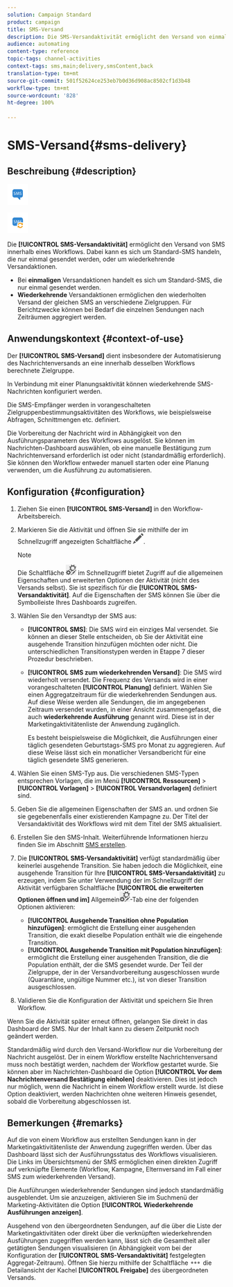 ```yaml
---
solution: Campaign Standard
product: campaign
title: SMS-Versand
description: Die SMS-Versandaktivität ermöglicht den Versand von einmaligen oder wiederkehrenden SMS-Nachrichten innerhalb eines Workflows.
audience: automating
content-type: reference
topic-tags: channel-activities
context-tags: sms,main;delivery,smsContent,back
translation-type: tm+mt
source-git-commit: 501f52624ce253eb7b0d36d908ac8502cf1d3b48
workflow-type: tm+mt
source-wordcount: '828'
ht-degree: 100%

---
```



# SMS-Versand{#sms-delivery}

## Beschreibung {#description}

![](assets/sms.png)

![](assets/recurrentsms.png)

Die **[!UICONTROL SMS-Versandaktivität]** ermöglicht den Versand von SMS innerhalb eines Workflows. Dabei kann es sich um Standard-SMS handeln, die nur einmal gesendet werden, oder um wiederkehrende Versandaktionen.

* Bei **einmaligen** Versandaktionen handelt es sich um Standard-SMS, die nur einmal gesendet werden.
* **Wiederkehrende** Versandaktionen ermöglichen den wiederholten Versand der gleichen SMS an verschiedene Zielgruppen. Für Berichtzwecke können bei Bedarf die einzelnen Sendungen nach Zeiträumen aggregiert werden.

## Anwendungskontext       {#context-of-use}

Der **[!UICONTROL SMS-Versand]** dient insbesondere der Automatisierung des Nachrichtenversands an eine innerhalb desselben Workflows berechnete Zielgruppe.

In Verbindung mit einer Planungsaktivität können wiederkehrende SMS-Nachrichten konfiguriert werden.

Die SMS-Empfänger werden in vorangeschalteten Zielgruppenbestimmungsaktivitäten des Workflows, wie beispielsweise Abfragen, Schnittmengen etc. definiert.

Die Vorbereitung der Nachricht wird in Abhängigkeit von den Ausführungsparametern des Workflows ausgelöst. Sie können im Nachrichten-Dashboard auswählen, ob eine manuelle Bestätigung zum Nachrichtenversand erforderlich ist oder nicht (standardmäßig erforderlich). Sie können den Workflow entweder manuell starten oder eine Planung verwenden, um die Ausführung zu automatisieren.

## Konfiguration       {#configuration}

1. Ziehen Sie einen **[!UICONTROL SMS-Versand]** in den Workflow-Arbeitsbereich.
1. Markieren Sie die Aktivität und öffnen Sie sie mithilfe der im Schnellzugriff angezeigten Schaltfläche ![](assets/edit_darkgrey-24px.png).

   >[!NOTE]
   >
   >Die Schaltfläche ![](assets/dlv_activity_params-24px.png) im Schnellzugriff bietet Zugriff auf die allgemeinen Eigenschaften und erweiterten Optionen der Aktivität (nicht des Versands selbst). Sie ist spezifisch für die **[!UICONTROL SMS-Versandaktivität]**. Auf die Eigenschaften der SMS können Sie über die Symbolleiste Ihres Dashboards zugreifen.

1. Wählen Sie den Versandtyp der SMS aus:

   * **[!UICONTROL SMS]**: Die SMS wird ein einziges Mal versendet. Sie können an dieser Stelle entscheiden, ob Sie der Aktivität eine ausgehende Transition hinzufügen möchten oder nicht. Die unterschiedlichen Transitionstypen werden in Etappe 7 dieser Prozedur beschrieben.
   * **[!UICONTROL SMS zum wiederkehrenden Versand]**: Die SMS wird wiederholt versendet. Die Frequenz des Versands wird in einer vorangeschalteten **[!UICONTROL Planung]** definiert. Wählen Sie einen Aggregatzeitraum für die wiederkehrenden Sendungen aus. Auf diese Weise werden alle Sendungen, die im angegebenen Zeitraum versendet wurden, in einer Ansicht zusammengefasst, die auch **wiederkehrende Ausführung** genannt wird. Diese ist in der Marketingaktivitätenliste der Anwendung zugänglich.

      Es besteht beispielsweise die Möglichkeit, die Ausführungen einer täglich gesendeten Geburtstags-SMS pro Monat zu aggregieren. Auf diese Weise lässt sich ein monatlicher Versandbericht für eine täglich gesendete SMS generieren.

1. Wählen Sie einen SMS-Typ aus. Die verschiedenen SMS-Typen entsprechen Vorlagen, die im Menü **[!UICONTROL Ressourcen]** > **[!UICONTROL Vorlagen]** > **[!UICONTROL Versandvorlagen]** definiert sind.
1. Geben Sie die allgemeinen Eigenschaften der SMS an. und ordnen Sie sie gegebenenfalls einer existierenden Kampagne zu. Der Titel der Versandaktivität des Workflows wird mit dem Titel der SMS aktualisiert.
1. Erstellen Sie den SMS-Inhalt. Weiterführende Informationen hierzu finden Sie im Abschnitt [SMS erstellen](../../channels/using/creating-an-sms-message.md).
1. Die **[!UICONTROL SMS-Versandaktivität]** verfügt standardmäßig über keinerlei ausgehende Transition. Sie haben jedoch die Möglichkeit, eine ausgehende Transition für Ihre **[!UICONTROL SMS-Versandaktivität]** zu erzeugen, indem Sie unter Verwendung der im Schnellzugriff der Aktivität verfügbaren Schaltfläche **[!UICONTROL die erweiterten Optionen öffnen und im]** Allgemein![](assets/dlv_activity_params-24px.png)-Tab eine der folgenden Optionen aktivieren:

   * **[!UICONTROL Ausgehende Transition ohne Population hinzufügen]**: ermöglicht die Erstellung einer ausgehenden Transition, die exakt dieselbe Population enthält wie die eingehende Transition.
   * **[!UICONTROL Ausgehende Transition mit Population hinzufügen]**: ermöglicht die Erstellung einer ausgehenden Transition, die die Population enthält, der die SMS gesendet wurde. Der Teil der Zielgruppe, der in der Versandvorbereitung ausgeschlossen wurde (Quarantäne, ungültige Nummer etc.), ist von dieser Transition ausgeschlossen.

1. Validieren Sie die Konfiguration der Aktivität und speichern Sie Ihren Workflow.

Wenn Sie die Aktivität später erneut öffnen, gelangen Sie direkt in das Dashboard der SMS. Nur der Inhalt kann zu diesem Zeitpunkt noch geändert werden.

Standardmäßig wird durch den Versand-Workflow nur die Vorbereitung der Nachricht ausgelöst. Der in einem Workflow erstellte Nachrichtenversand muss noch bestätigt werden, nachdem der Workflow gestartet wurde. Sie können aber im Nachrichten-Dashboard die Option **[!UICONTROL Vor dem Nachrichtenversand Bestätigung einholen]** deaktivieren. Dies ist jedoch nur möglich, wenn die Nachricht in einem Workflow erstellt wurde. Ist diese Option deaktiviert, werden Nachrichten ohne weiteren Hinweis gesendet, sobald die Vorbereitung abgeschlossen ist.

## Bemerkungen       {#remarks}

Auf die von einem Workflow aus erstellten Sendungen kann in der Marketingaktivitätenliste der Anwendung zugegriffen werden. Über das Dashboard lässt sich der Ausführungsstatus des Workflows visualisieren. Die Links im Übersichtsmenü der SMS ermöglichen einen direkten Zugriff auf verknüpfte Elemente (Workflow, Kampagne, Elternversand im Fall einer SMS zum wiederkehrenden Versand).

Die Ausführungen wiederkehrender Sendungen sind jedoch standardmäßig ausgeblendet. Um sie anzuzeigen, aktivieren Sie im Suchmenü der Marketing-Aktivitäten die Option **[!UICONTROL Wiederkehrende Ausführungen anzeigen]**.

Ausgehend von den übergeordneten Sendungen, auf die über die Liste der Marketingaktivitäten oder direkt über die verknüpften wiederkehrenden Ausführungen zugegriffen werden kann, lässt sich die Gesamtheit aller getätigten Sendungen visualisieren (in Abhängigkeit vom bei der Konfiguration der **[!UICONTROL SMS-Versandaktivität]** festgelegten Aggregat-Zeitraum). Öffnen Sie hierzu mithilfe der Schaltfläche ![](assets/wkf_dlv_detail_button.png) die Detailansicht der Kachel **[!UICONTROL Freigabe]** des übergeordneten Versands.
